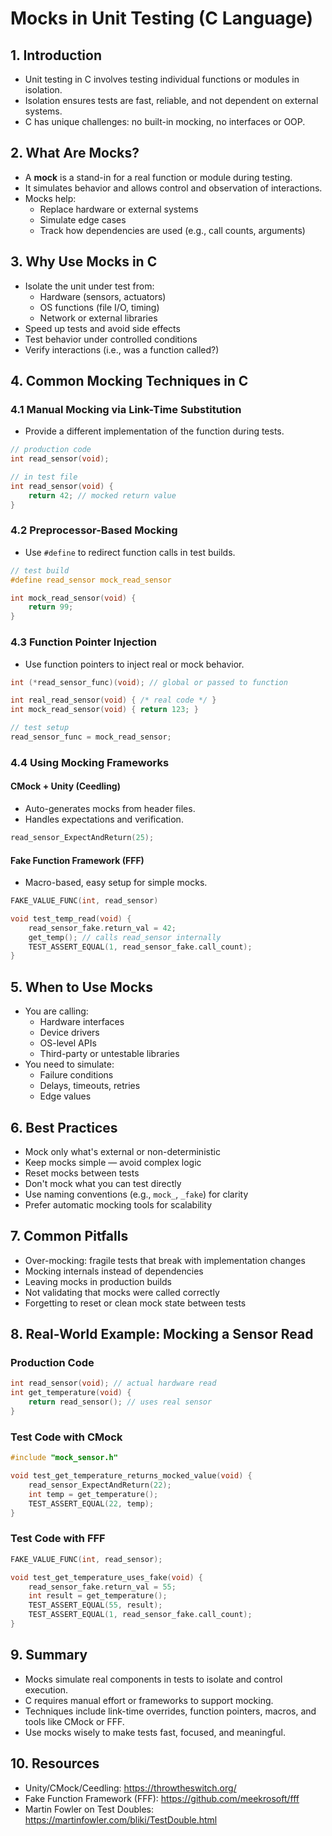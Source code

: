 # Mocks in Unit Testing (C Language)

## 1. Introduction
- Unit testing in C involves testing individual functions or modules in isolation.
- Isolation ensures tests are fast, reliable, and not dependent on external systems.
- C has unique challenges: no built-in mocking, no interfaces or OOP.

## 2. What Are Mocks?
- A **mock** is a stand-in for a real function or module during testing.
- It simulates behavior and allows control and observation of interactions.
- Mocks help:
  - Replace hardware or external systems
  - Simulate edge cases
  - Track how dependencies are used (e.g., call counts, arguments)

## 3. Why Use Mocks in C
- Isolate the unit under test from:
  - Hardware (sensors, actuators)
  - OS functions (file I/O, timing)
  - Network or external libraries
- Speed up tests and avoid side effects
- Test behavior under controlled conditions
- Verify interactions (i.e., was a function called?)

## 4. Common Mocking Techniques in C

### 4.1 Manual Mocking via Link-Time Substitution
- Provide a different implementation of the function during tests.

```c
// production code
int read_sensor(void);

// in test file
int read_sensor(void) {
    return 42; // mocked return value
}
```

### 4.2 Preprocessor-Based Mocking
- Use `#define` to redirect function calls in test builds.

```c
// test build
#define read_sensor mock_read_sensor

int mock_read_sensor(void) {
    return 99;
}
```

### 4.3 Function Pointer Injection
- Use function pointers to inject real or mock behavior.

```c
int (*read_sensor_func)(void); // global or passed to function

int real_read_sensor(void) { /* real code */ }
int mock_read_sensor(void) { return 123; }

// test setup
read_sensor_func = mock_read_sensor;
```

### 4.4 Using Mocking Frameworks

#### CMock + Unity (Ceedling)
- Auto-generates mocks from header files.
- Handles expectations and verification.

```c
read_sensor_ExpectAndReturn(25);
```

#### Fake Function Framework (FFF)
- Macro-based, easy setup for simple mocks.

```c
FAKE_VALUE_FUNC(int, read_sensor)

void test_temp_read(void) {
    read_sensor_fake.return_val = 42;
    get_temp(); // calls read_sensor internally
    TEST_ASSERT_EQUAL(1, read_sensor_fake.call_count);
}
```

## 5. When to Use Mocks
- You are calling:
  - Hardware interfaces
  - Device drivers
  - OS-level APIs
  - Third-party or untestable libraries
- You need to simulate:
  - Failure conditions
  - Delays, timeouts, retries
  - Edge values

## 6. Best Practices
- Mock only what's external or non-deterministic
- Keep mocks simple — avoid complex logic
- Reset mocks between tests
- Don't mock what you can test directly
- Use naming conventions (e.g., `mock_`, `_fake`) for clarity
- Prefer automatic mocking tools for scalability

## 7. Common Pitfalls
- Over-mocking: fragile tests that break with implementation changes
- Mocking internals instead of dependencies
- Leaving mocks in production builds
- Not validating that mocks were called correctly
- Forgetting to reset or clean mock state between tests

## 8. Real-World Example: Mocking a Sensor Read

### Production Code
```c
int read_sensor(void); // actual hardware read
int get_temperature(void) {
    return read_sensor(); // uses real sensor
}
```

### Test Code with CMock
```c
#include "mock_sensor.h"

void test_get_temperature_returns_mocked_value(void) {
    read_sensor_ExpectAndReturn(22);
    int temp = get_temperature();
    TEST_ASSERT_EQUAL(22, temp);
}
```

### Test Code with FFF
```c
FAKE_VALUE_FUNC(int, read_sensor);

void test_get_temperature_uses_fake(void) {
    read_sensor_fake.return_val = 55;
    int result = get_temperature();
    TEST_ASSERT_EQUAL(55, result);
    TEST_ASSERT_EQUAL(1, read_sensor_fake.call_count);
}
```

## 9. Summary
- Mocks simulate real components in tests to isolate and control execution.
- C requires manual effort or frameworks to support mocking.
- Techniques include link-time overrides, function pointers, macros, and tools like CMock or FFF.
- Use mocks wisely to make tests fast, focused, and meaningful.

## 10. Resources
- Unity/CMock/Ceedling: https://throwtheswitch.org/
- Fake Function Framework (FFF): https://github.com/meekrosoft/fff
- Martin Fowler on Test Doubles: https://martinfowler.com/bliki/TestDouble.html
